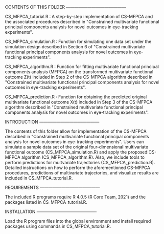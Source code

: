 CONTENTS OF THIS FOLDER ——————————————

CS_MFPCA_tutorial.R : A step-by-step implementation of CS-MFPCA and the associated procedures described in "Constrained multivariate functional principal components analysis for novel outcomes in eye-tracking experiments".

CS_MFPCA_simulation.R : Function for simulating one data set under the simulation design described in Section 6 of "Constrained multivariate functional principal components analysis for novel outcomes in eye-tracking experiments".

CS_MFPCA_algorithm.R : Function for fitting multivariate functional principal components analysis (MFPCA) on the transformed multivariate functional outcome Z(t) included in Step 2 of the CS-MFPCA algorithm described in "Constrained multivariate functional principal components analysis for novel outcomes in eye-tracking experiments".

CS_MFPCA_prediction.R : Function for obtaining the predicted original multivariate functional outcome X(t) included in Step 3 of the CS-MFPCA algorithm described in "Constrained multivariate functional principal components analysis for novel outcomes in eye-tracking experiments".


INTRODUCTION ——————————————

The contents of this folder allow for implementation of the CS-MFPCA described in "Constrained multivariate functional principal components analysis for novel outcomes in eye-tracking experiments". Users can simulate a sample data set of the original four-dimensional multivariate functional outcome (CS_MFPCA_simulation.R) and apply the proposed CS-MFPCA algorithm (CS_MFPCA_algorithm.R). Also, we include tools to perform predictions for multvariate trajectories (CS_MFPCA_prediction.R). Detailed instructions on how to perform the aforementioned CS-MFPCA procedures, predictions of multivariate trajectories, and visualize results are included in CS_MFPCA_tutorial.R.

REQUIREMENTS ——————————————

The included R programs require R 4.0.5 (R Core Team, 2021) and the packages listed in CS_MFPCA_tutorial.R. 

INSTALLATION ——————————————

Load the R program files into the global environment and install required packages using commands in CS_MFPCA_tutorial.R.
